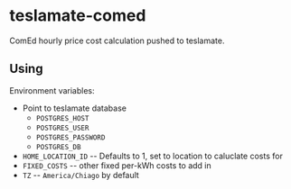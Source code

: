 teslamate-comed
===============

ComEd hourly price cost calculation pushed to teslamate.

Using
-----

Environment variables:

* Point to teslamate database
    * `POSTGRES_HOST`
    * `POSTGRES_USER`
    * `POSTGRES_PASSWORD`
    * `POSTGRES_DB`
* `HOME_LOCATION_ID` -- Defaults to 1, set to location to caluclate costs for
* `FIXED_COSTS` -- other fixed per-kWh costs to add in
* `TZ` -- `America/Chiago` by default
